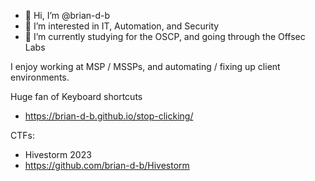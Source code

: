 - 👋 Hi, I’m @brian-d-b
- 👀 I’m interested in IT, Automation, and Security
- 🌱 I’m currently studying for the OSCP, and going through the Offsec Labs

I enjoy working at MSP / MSSPs, and automating / fixing up client environments.

Huge fan of Keyboard shortcuts
- https://brian-d-b.github.io/stop-clicking/

CTFs:
- Hivestorm 2023
- https://github.com/brian-d-b/Hivestorm


<!---
brian-d-b/brian-d-b is a ✨ special ✨ repository because its `README.md` (this file) appears on your GitHub profile.
You can click the Preview link to take a look at your changes.
--->
